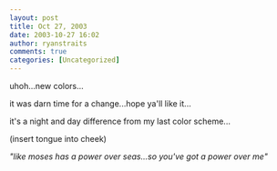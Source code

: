 ```yaml
---
layout: post
title: Oct 27, 2003
date: 2003-10-27 16:02
author: ryanstraits
comments: true
categories: [Uncategorized]
---
```

uhoh...new colors...

it was darn time for a change...hope ya'll like it...

it's a night and day difference from my last color scheme...

(insert tongue into cheek)

<em>"like moses has a power over seas...so you've got a power over me"</em>
